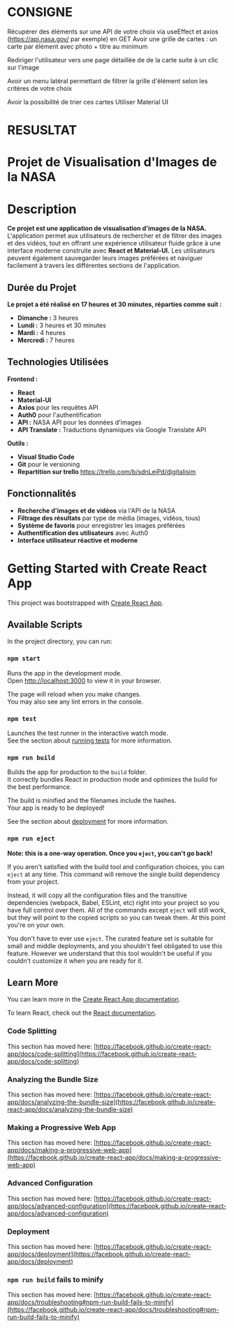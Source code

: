 # CONSIGNE 
Récupérer des éléments sur une  API  de votre choix via
useEffect et axios (https://api.nasa.gov/ par exemple) en GET
Avoir une grille de cartes : un carte par élément avec photo + titre au minimum

Rediriger l'utilisateur vers une page détaillée de de la carte suite à un clic sur l'image

Avoir un menu latéral permettant de filtrer la grille d'élément selon les critères de votre choix

Avoir la possibilité de trier ces cartes
Utiliser Material UI


# RESUSLTAT
# Projet de Visualisation d'Images de la NASA

# Description
**Ce projet est une application de visualisation d'images de la NASA.** L'application permet aux utilisateurs de rechercher et de filtrer des images et des vidéos, tout en offrant une expérience utilisateur fluide grâce à une interface moderne construite avec **React et Material-UI.** Les utilisateurs peuvent également sauvegarder leurs images préférées et naviguer facilement à travers les différentes sections de l'application.

## Durée du Projet
**Le projet a été réalisé en 17 heures et 30 minutes, réparties comme suit :**

- **Dimanche :** 3 heures
- **Lundi :** 3 heures et 30 minutes
- **Mardi :** 4 heures
- **Mercredi :** 7 heures

## Technologies Utilisées
**Frontend :**
- **React**
- **Material-UI**
- **Axios** pour les requêtes API
- **Auth0** pour l'authentification
- **API :** NASA API pour les données d'images
- **API Translate :** Traductions dynamiques via Google Translate API

**Outils :**
- **Visual Studio Code**
- **Git** pour le versioning
- **Repartition sur trello** https://trello.com/b/sdnLejPd/digitalisim

## Fonctionnalités
- **Recherche d'images et de vidéos** via l'API de la NASA
- **Filtrage des résultats** par type de média (images, vidéos, tous)
- **Système de favoris** pour enregistrer les images préférées
- **Authentification des utilisateurs** avec Auth0
- **Interface utilisateur réactive et moderne**




# Getting Started with Create React App

This project was bootstrapped with [Create React App](https://github.com/facebook/create-react-app).

## Available Scripts

In the project directory, you can run:

### `npm start`

Runs the app in the development mode.\
Open [http://localhost:3000](http://localhost:3000) to view it in your browser.

The page will reload when you make changes.\
You may also see any lint errors in the console.

### `npm test`

Launches the test runner in the interactive watch mode.\
See the section about [running tests](https://facebook.github.io/create-react-app/docs/running-tests) for more information.

### `npm run build`

Builds the app for production to the `build` folder.\
It correctly bundles React in production mode and optimizes the build for the best performance.

The build is minified and the filenames include the hashes.\
Your app is ready to be deployed!

See the section about [deployment](https://facebook.github.io/create-react-app/docs/deployment) for more information.

### `npm run eject`

**Note: this is a one-way operation. Once you `eject`, you can't go back!**

If you aren't satisfied with the build tool and configuration choices, you can `eject` at any time. This command will remove the single build dependency from your project.

Instead, it will copy all the configuration files and the transitive dependencies (webpack, Babel, ESLint, etc) right into your project so you have full control over them. All of the commands except `eject` will still work, but they will point to the copied scripts so you can tweak them. At this point you're on your own.

You don't have to ever use `eject`. The curated feature set is suitable for small and middle deployments, and you shouldn't feel obligated to use this feature. However we understand that this tool wouldn't be useful if you couldn't customize it when you are ready for it.

## Learn More

You can learn more in the [Create React App documentation](https://facebook.github.io/create-react-app/docs/getting-started).

To learn React, check out the [React documentation](https://reactjs.org/).

### Code Splitting

This section has moved here: [https://facebook.github.io/create-react-app/docs/code-splitting](https://facebook.github.io/create-react-app/docs/code-splitting)

### Analyzing the Bundle Size

This section has moved here: [https://facebook.github.io/create-react-app/docs/analyzing-the-bundle-size](https://facebook.github.io/create-react-app/docs/analyzing-the-bundle-size)

### Making a Progressive Web App

This section has moved here: [https://facebook.github.io/create-react-app/docs/making-a-progressive-web-app](https://facebook.github.io/create-react-app/docs/making-a-progressive-web-app)

### Advanced Configuration

This section has moved here: [https://facebook.github.io/create-react-app/docs/advanced-configuration](https://facebook.github.io/create-react-app/docs/advanced-configuration)

### Deployment

This section has moved here: [https://facebook.github.io/create-react-app/docs/deployment](https://facebook.github.io/create-react-app/docs/deployment)

### `npm run build` fails to minify

This section has moved here: [https://facebook.github.io/create-react-app/docs/troubleshooting#npm-run-build-fails-to-minify](https://facebook.github.io/create-react-app/docs/troubleshooting#npm-run-build-fails-to-minify)

